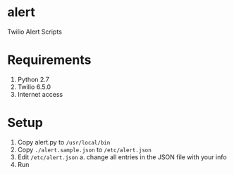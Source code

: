 # alert
Twilio Alert Scripts

# Requirements

1. Python 2.7
2. Twilio 6.5.0
3. Internet access

# Setup

1. Copy alert.py to `/usr/local/bin`
2. Copy `./alert.sample.json` to `/etc/alert.json`
3. Edit `/etc/alert.json`
    a. change all entries in the JSON file with your info
4. Run